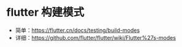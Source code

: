 # flutter 构建模式
- 简单：https://flutter.cn/docs/testing/build-modes  
- 详细：https://github.com/flutter/flutter/wiki/Flutter%27s-modes  


